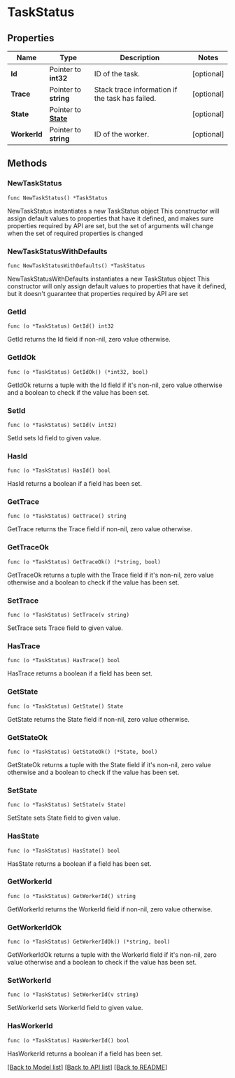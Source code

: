 # TaskStatus

## Properties

Name | Type | Description | Notes
------------ | ------------- | ------------- | -------------
**Id** | Pointer to **int32** | ID of the task. | [optional] 
**Trace** | Pointer to **string** | Stack trace information if the task has failed. | [optional] 
**State** | Pointer to [**State**](State.md) |  | [optional] 
**WorkerId** | Pointer to **string** | ID of the worker. | [optional] 

## Methods

### NewTaskStatus

`func NewTaskStatus() *TaskStatus`

NewTaskStatus instantiates a new TaskStatus object
This constructor will assign default values to properties that have it defined,
and makes sure properties required by API are set, but the set of arguments
will change when the set of required properties is changed

### NewTaskStatusWithDefaults

`func NewTaskStatusWithDefaults() *TaskStatus`

NewTaskStatusWithDefaults instantiates a new TaskStatus object
This constructor will only assign default values to properties that have it defined,
but it doesn't guarantee that properties required by API are set

### GetId

`func (o *TaskStatus) GetId() int32`

GetId returns the Id field if non-nil, zero value otherwise.

### GetIdOk

`func (o *TaskStatus) GetIdOk() (*int32, bool)`

GetIdOk returns a tuple with the Id field if it's non-nil, zero value otherwise
and a boolean to check if the value has been set.

### SetId

`func (o *TaskStatus) SetId(v int32)`

SetId sets Id field to given value.

### HasId

`func (o *TaskStatus) HasId() bool`

HasId returns a boolean if a field has been set.

### GetTrace

`func (o *TaskStatus) GetTrace() string`

GetTrace returns the Trace field if non-nil, zero value otherwise.

### GetTraceOk

`func (o *TaskStatus) GetTraceOk() (*string, bool)`

GetTraceOk returns a tuple with the Trace field if it's non-nil, zero value otherwise
and a boolean to check if the value has been set.

### SetTrace

`func (o *TaskStatus) SetTrace(v string)`

SetTrace sets Trace field to given value.

### HasTrace

`func (o *TaskStatus) HasTrace() bool`

HasTrace returns a boolean if a field has been set.

### GetState

`func (o *TaskStatus) GetState() State`

GetState returns the State field if non-nil, zero value otherwise.

### GetStateOk

`func (o *TaskStatus) GetStateOk() (*State, bool)`

GetStateOk returns a tuple with the State field if it's non-nil, zero value otherwise
and a boolean to check if the value has been set.

### SetState

`func (o *TaskStatus) SetState(v State)`

SetState sets State field to given value.

### HasState

`func (o *TaskStatus) HasState() bool`

HasState returns a boolean if a field has been set.

### GetWorkerId

`func (o *TaskStatus) GetWorkerId() string`

GetWorkerId returns the WorkerId field if non-nil, zero value otherwise.

### GetWorkerIdOk

`func (o *TaskStatus) GetWorkerIdOk() (*string, bool)`

GetWorkerIdOk returns a tuple with the WorkerId field if it's non-nil, zero value otherwise
and a boolean to check if the value has been set.

### SetWorkerId

`func (o *TaskStatus) SetWorkerId(v string)`

SetWorkerId sets WorkerId field to given value.

### HasWorkerId

`func (o *TaskStatus) HasWorkerId() bool`

HasWorkerId returns a boolean if a field has been set.


[[Back to Model list]](../README.md#documentation-for-models) [[Back to API list]](../README.md#documentation-for-api-endpoints) [[Back to README]](../README.md)


